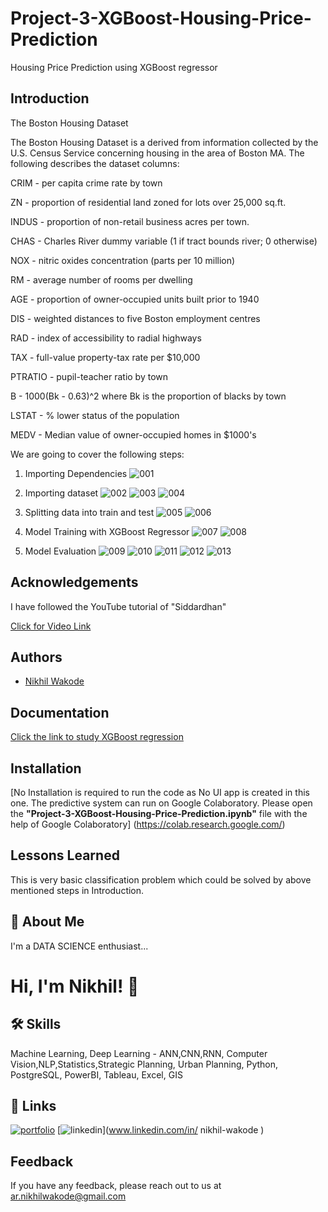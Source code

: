 # Project-3-XGBoost-Housing-Price-Prediction
Housing Price Prediction using XGBoost regressor

## Introduction 


The Boston Housing Dataset

The Boston Housing Dataset is a derived from information collected by the U.S. Census Service concerning housing in the area of Boston MA. The following describes the dataset columns:

CRIM - per capita crime rate by town

ZN - proportion of residential land zoned for lots over 25,000 sq.ft.

INDUS - proportion of non-retail business acres per town.

CHAS - Charles River dummy variable (1 if tract bounds river; 0 otherwise)

NOX - nitric oxides concentration (parts per 10 million)

RM - average number of rooms per dwelling

AGE - proportion of owner-occupied units built prior to 1940

DIS - weighted distances to five Boston employment centres

RAD - index of accessibility to radial highways

TAX - full-value property-tax rate per $10,000

PTRATIO - pupil-teacher ratio by town

B - 1000(Bk - 0.63)^2 where Bk is the proportion of blacks by town

LSTAT - % lower status of the population

MEDV - Median value of owner-occupied homes in $1000's

We are going to cover the following steps:

1. Importing Dependencies
![001](https://user-images.githubusercontent.com/114944969/229304737-9e1c33fd-60ab-4aaf-9dce-92517dd1154f.jpg)


2. Importing dataset
![002](https://user-images.githubusercontent.com/114944969/229304766-1ee0ec82-8f88-4688-836e-adf40d07500b.jpg)
![003](https://user-images.githubusercontent.com/114944969/229304786-001940ad-ffde-4554-8fce-286d8f6c96fd.jpg)
![004](https://user-images.githubusercontent.com/114944969/229304789-ded3385e-4586-4599-9f1f-033141997e19.jpg)


3. Splitting data into train and test
![005](https://user-images.githubusercontent.com/114944969/229304867-0bf1ba44-9d85-45f5-951e-7e8f42264334.jpg)
![006](https://user-images.githubusercontent.com/114944969/229304868-0cbf58cd-4193-4493-ba35-60b08699337c.jpg)

4. Model Training with XGBoost Regressor
![007](https://user-images.githubusercontent.com/114944969/229304898-6ae2b973-060a-4cee-8361-286c0bbcfd18.jpg)
![008](https://user-images.githubusercontent.com/114944969/229304902-bba8474a-4490-41f3-9355-b7b29e5bc3c6.jpg)


5. Model Evaluation 
![009](https://user-images.githubusercontent.com/114944969/229304933-d87dc990-1a73-45bd-9399-72cfefa875c9.jpg)
![010](https://user-images.githubusercontent.com/114944969/229304935-49426e1a-eb3b-4227-8276-7e67ebc1c1a9.jpg)
![011](https://user-images.githubusercontent.com/114944969/229304945-a32f4b6b-44ad-4023-bc89-e6ab1ec1b8f6.jpg)
![012](https://user-images.githubusercontent.com/114944969/229304946-d7541ddc-8701-4943-aa27-83d5f4199663.jpg)
![013](https://user-images.githubusercontent.com/114944969/229304947-6967d99f-66e6-499b-ab91-0b57afe29d38.jpg)


## Acknowledgements

I have followed the YouTube tutorial of "Siddardhan"

[Click for Video Link](https://www.youtube.com/watch?v=fw5rkjq4Tfo&list=PLfFghEzKVmjvuSA67LszN1dZ-Dd_pkus6&index=3)

## Authors

- [Nikhil Wakode](https://github.com/Nikhil2893)

## Documentation

[Click the link to study XGBoost regression](analyticsvidhya.com/blog/2018/09/an-end-to-end-guide-to-understand-the-math-behind-xgboost/)


## Installation

[No Installation is required to run the code as No UI app is created in this one. The predictive system can run on Google Colaboratory.
Please open the **"Project-3-XGBoost-Housing-Price-Prediction.ipynb"** file with the help of Google Colaboratory]
(https://colab.research.google.com/)
    
## Lessons Learned

This is very basic classification problem which could be solved by above mentioned steps in Introduction.

## 🚀 About Me
I'm a DATA SCIENCE enthusiast...

# Hi, I'm Nikhil! 👋

## 🛠 Skills
Machine Learning, Deep Learning - ANN,CNN,RNN, Computer Vision,NLP,Statistics,Strategic Planning, Urban Planning, Python, PostgreSQL, PowerBI, Tableau, Excel, GIS

## 🔗 Links
[![portfolio](https://img.shields.io/badge/my_portfolio-000?style=for-the-badge&logo=ko-fi&logoColor=white)](https://katherineoelsner.com/)
[![linkedin](https://img.shields.io/badge/linkedin-0A66C2?style=for-the-badge&logo=linkedin&logoColor=white)](www.linkedin.com/in/
nikhil-wakode
)

## Feedback

If you have any feedback, please reach out to us at 
ar.nikhilwakode@gmail.com
